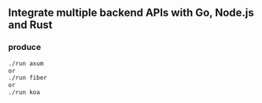 ## Integrate multiple backend APIs with Go, Node.js and Rust

### produce
```sh
./run axum
or
./run fiber
or
./run koa
```
